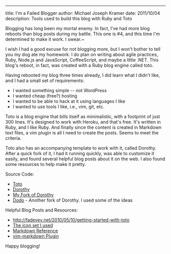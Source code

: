 --- 
title: I'm a Failed Blogger
author: Michael Joseph Kramer
date: 2011/10/04
description: Tools used to build this blog with Ruby and Toto

Blogging has long been my mortal enemy. In fact, I've had more blog reboots than blog posts during my battle. This one is #4, and this time I'm determined to make it work. I swear.~


I wish I had a good excuse for not blogging more, but I won't bother to tell you my dog ate my homework. I do plan on writing about agile practices, Ruby, Node.js and JavaScript, CoffeeScript, and maybe a little .NET. This blog's reboot, in fact, was created with a Ruby blog engine called toto. 

Having rebooted my blog three times already, I did learn what I didn't like, and I had a small set of requirements:

- I wanted something simple -- not WordPress
- I wanted cheap (free?) hosting
- I wanted to be able to hack at it using languages I like
- I wanted to use tools I like, i.e., vim, git, etc.

Toto is a blog engine that bills itself as minimalistic, with a footprint of just 300 lines. It's designed to work with Heroku, and that's free. It's written in Ruby, and I like Ruby. And finally since the content is created in Markdown text files, a vim plugin is all I need to create the posts. Seems to meet the criteria.

Toto also has an accompanying template to work with it, called Dorothy. After a quick fork of it, I had it running quickly, was able to customize it easily, and found several helpful blog posts about it on the web. I also found some resources to help make it pretty.

Source Code:

- [Toto](https://github.com/cloudhead/toto "Toto")
- [Dorothy](https://github.com/cloudhead/dorothy "Dorothy")
- [My Fork of Dorothy](https://github.com/MichaelJosephKramer/dorothy "Dorothy")
- [Dodo](https://github.com/cloudhead/dorothy "Dodo") - Another fork of Dorothy. I used some of the ideas

Helpful Blog Posts and Resources:

- <http://fadeyev.net/2010/05/10/getting-started-with-toto>
- [The icon set I used](http://webtreats.mysitemyway.com/154-matte-black-social-media-icons/comment-page-2/#comment-134603)
- [Markdown Reference](http://daringfireball.net/projects/markdown/)
- [vim-markdown Plugin](https://github.com/tpope/vim-markdown)

Happy blogging!
